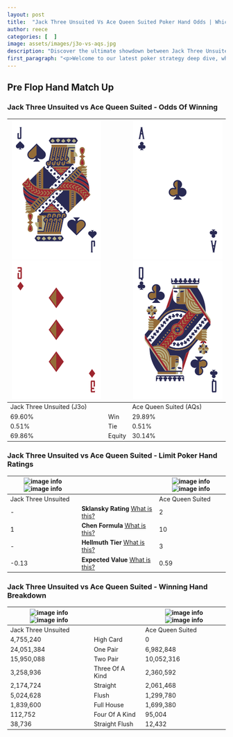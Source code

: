 ```yaml
---
layout: post
title:  "Jack Three Unsuited Vs Ace Queen Suited Poker Hand Odds | Which Is The Better Hand In Poker? A Complete Guide"
author: reece
categories: [  ]
image: assets/images/j3o-vs-aqs.jpg
description: "Discover the ultimate showdown between Jack Three Unsuited and Ace Queen Suited in poker! Uncover the odds, strategies, and scenarios where one hand triumphs over the other. Get ready to up your poker game with this thrilling analysis."
first_paragraph: "<p>Welcome to our latest poker strategy deep dive, where we're pitting two distinct hands against each other in a high-stakes showdown: Jack Three Unsuited vs Ace Queen Suited.</p><p>In the dynamic world of poker, every decision counts, and knowing which hand holds the upper hand is key to your success at the table.</p><p>In this article, we'll dissect these two hands, explore the scenarios where one dominates the other, and equip you with the knowledge to make strategic choices that can tip the odds in your favor.</p><p>Get ready to unravel the intriguing dynamics of these poker hands and elevate your game to new heights.</p>"
---
```




[comment]: # (sp0)

## Pre Flop Hand Match Up

<div class="table hand-ratings" markdown="1"> 



### Jack Three Unsuited vs Ace Queen Suited - Odds Of Winning


    
| ![image info](assets/images/hand1/j.png) ![image info](assets/images/hand1/3o.png) |  | ![image info](assets/images/hand2/a.png) ![image info](assets/images/hand2/q.png) |
| -------- | -------- | -------- |
| Jack Three Unsuited (J3o) |  | Ace Queen Suited (AQs) |
| 69.60% | Win | 29.89% |
| 0.51% | Tie | 0.51% |
| 69.86% | Equity | 30.14% |




[comment]: # (sp1)



### Jack Three Unsuited vs Ace Queen Suited - Limit Poker Hand Ratings


    
| ![image info](https://www.riverpairs.com/assets/images/hand1/j.png) ![image info](https://www.riverpairs.com/assets/images/hand1/3o.png) |  | ![image info](https://www.riverpairs.com/assets/images/hand2/a.png) ![image info](https://www.riverpairs.com/assets/images/hand2/q.png) |
| -------- | -------- | -------- |
| Jack Three Unsuited |  | Ace Queen Suited |
| - | **Sklansky Rating** [What is this?](/sklansky-rating-explained) | 2 |
| 1 | **Chen Formula** [What is this?](/chen-formula-explained) | 10 |
| - | **Hellmuth Tier** [What is this?](/Hellmuth-tier-explained) | 3 |
| -0.13 | **Expected Value** [What is this?](/expected-value-explained) | 0.59 |




[comment]: # (sp2)



### Jack Three Unsuited vs Ace Queen Suited - Winning Hand Breakdown


    
| ![image info](https://www.riverpairs.com/assets/images/hand1/j.png) ![image info](https://www.riverpairs.com/assets/images/hand1/3o.png) |  | ![image info](https://www.riverpairs.com/assets/images/hand2/a.png) ![image info](https://www.riverpairs.com/assets/images/hand2/q.png) |
| -------- | -------- | -------- |
| Jack Three Unsuited |  | Ace Queen Suited |
| 4,755,240 | High Card | 0 |
| 24,051,384 | One Pair | 6,982,848 |
| 15,950,088 | Two Pair | 10,052,316 |
| 3,258,936 | Three Of A Kind | 2,360,592 |
| 2,174,724 | Straight | 2,061,468 |
| 5,024,628 | Flush | 1,299,780 |
| 1,839,600 | Full House | 1,699,380 |
| 112,752 | Four Of A Kind | 95,004 |
| 38,736 | Straight Flush | 12,432 |




[comment]: # (sp3)



</div>

[comment]: # (sp4)



[comment]: # (sp5)

